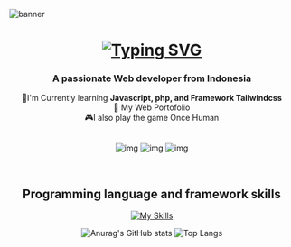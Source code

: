 ![banner](https://github.com/user-attachments/assets/0cdb2a72-e16a-4fb9-8a2f-636964018424)
<h1 align="center"><a href="https://git.io/typing-svg"><img src="https://readme-typing-svg.demolab.com?font=Fira+Code&weight=600&size=32&pause=1000&color=F7F2F2&width=435&lines=+Hi+%F0%9F%91%8B%2C+I'm+Xza+Abdul+Malik+Ibrahim" alt="Typing SVG" /></a></h1>

<h3 align="center">A passionate Web developer from Indonesia</h3>

<div align="center">
  🌱I'm Currently learning <b>Javascript, php, and Framework Tailwindcss</b> 
  <br>
  🔗 My Web Portofolio 
  <br>
  🎮I also play the game Once Human
  
  <br>
  <br>
  
</div>

<div align="center">
  
![img](https://img.shields.io/badge/Gmail-D14836?style=for-the-badge&logo=gmail&logoColor=white) ![img](	https://img.shields.io/badge/LinkedIn-0077B5?style=for-the-badge&logo=linkedin&logoColor=white) ![img](https://img.shields.io/badge/Instagram-E4405F?style=for-the-badge&logo=instagram&logoColor=white)
</div>
<br>

<h2 align="center">Programming language and framework skills</h2>
<div align="center">
  
  [![My Skills](https://skillicons.dev/icons?i=html,css,js,bootstrap,tailwind,figma)](https://skillicons.dev)
</div>
<div align="center">
  
![Anurag's GitHub stats](https://github-readme-stats.vercel.app/api?username=xzavis&theme=outrun&show_icons=true) ![Top Langs](https://github-readme-stats.vercel.app/api/top-langs/?username=xzaibrahmim&hide_progress=true&theme=outrun)
</div>

